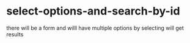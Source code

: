 # select-options-and-search-by-id
there will be a form and willl have multiple options by selecting will get results

